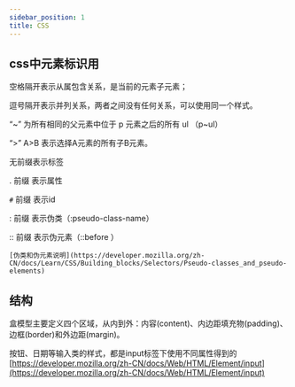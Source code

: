 ```yaml
---
sidebar_position: 1
title: CSS
---
```

## css中元素标识用

空格隔开表示从属包含关系，是当前的元素子元素；

逗号隔开表示并列关系，两者之间没有任何关系，可以使用同一个样式。

“~” 为所有相同的父元素中位于 p 元素之后的所有 ul （p~ul）

“>” A>B 表示选择A元素的所有子B元素。

无前缀表示标签

. 前缀 表示属性

`#` 前缀 表示id

: 前缀 表示伪类（:pseudo-class-name）

:: 前缀 表示伪元素（::before ）

`[伪类和伪元素说明](https://developer.mozilla.org/zh-CN/docs/Learn/CSS/Building_blocks/Selectors/Pseudo-classes_and_pseudo-elements)`

## 结构

盒模型主要定义四个区域，从内到外：内容(content)、内边距填充物(padding)、边框(border)和外边距(margin)。

按钮、日期等输入类的样式，都是input标签下使用不同属性得到的
[https://developer.mozilla.org/zh-CN/docs/Web/HTML/Element/input](https://developer.mozilla.org/zh-CN/docs/Web/HTML/Element/input)
